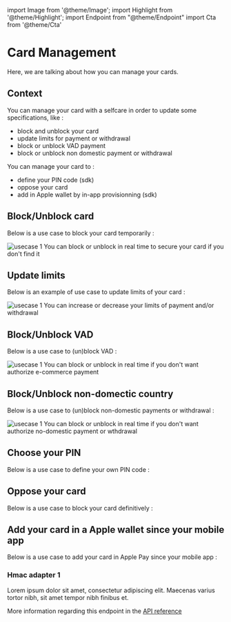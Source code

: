 import Image from '@theme/Image';
import Highlight from '@theme/Highlight';
import Endpoint from "@theme/Endpoint"
import Cta from '@theme/Cta'

# Card Management 

Here, we are talking about how you can manage your cards.

## Context
You can manage your card with a selfcare in order to update some specifications, like : 
- block and unblock your card
- update limits for payment or withdrawal
- block or unblock VAD payment
- block or unblock non domestic payment or withdrawal

You can manage your card to : 
- define your PIN code (sdk)
- oppose your card 
- add in Apple wallet by in-app provisionning (sdk)

## Block/Unblock card
Below is a use case to block your card temporarily :

<Image src="docs/Card_Self_Verrou.png" alt="usecase 1"/>

<Highlight>
You can block or unblock in real time to secure your card if you don't find it
</Highlight>

## Update limits
Below is an example of use case to update limits of your card :

<Image src="docs/Card_Self_UpdateLimits.png" alt="usecase 1"/>

<Highlight>
You can increase or decrease your limits of payment and/or withdrawal
</Highlight>

## Block/Unblock VAD
Below is a use case to (un)block VAD :

<Image src="docs/Card_Self_VAD.png" alt="usecase 1"/>

<Highlight>
You can block or unblock in real time if you don't want authorize e-commerce payment
</Highlight>

## Block/Unblock non-domectic country
Below is a use case to (un)block non-domestic payments or withdrawal :

<Image src="docs/Card_Self_ETR.png" alt="usecase 1"/>

<Highlight>
You can block or unblock in real time if you don't want authorize no-domestic payment or wthdrawal
</Highlight>

## Choose your PIN
Below is a use case to define your own PIN code :

## Oppose your card
Below is a use case to block your card definitively :

## Add your card in a Apple wallet since your mobile app
Below is a use case to add your card in Apple Pay since your mobile app :

### Hmac adapter 1

Lorem ipsum dolor sit amet, consectetur adipiscing elit. Maecenas varius tortor nibh, sit amet tempor nibh finibus et.

More information regarding this endpoint in the [API reference](/api/Core)

<Endpoint apiUrl="/v1.0/migrationProxy" path="/api​/v1.0​/users​/{userid}​/kyc​/identitycontrol" method="post"/>

<!-- <Endpoint apiUrl="/v1.0/migrationProxy" path="​/api/v1.0/users/{userid}/cards/{id}" method="delete"/> -->

<Cta
  context="doc"
  ui="button"
  link="/api/Core"
  label="Try it out"
/>
